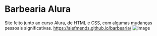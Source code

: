 # Barbearia Alura
Site feito junto ao curso Alura, de HTML e CSS, com algumas mudanças pessoais significativas.
https://alefmends.github.io/barbearia/
![image](https://user-images.githubusercontent.com/95005787/158286150-527522b4-abf3-4e57-90aa-c5780488f58d.png)
